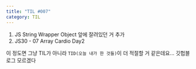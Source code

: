 ```yaml
---
title: "TIL #007"
category: TIL
---
```



1. JS String Wrapper Object 앞에 잘려있던 거 추가
2. JS30 - 07 Array Cardio Day2 



이 정도면 그냥 TIL가 아니라 `TID(오늘 내가 한 것들)`이 더 적절할 거 같은데요... 깃헙블로그 모르겠다